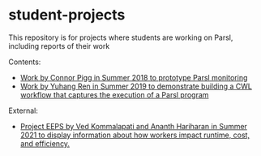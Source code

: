 # student-projects

This repository is for projects where students are working on Parsl, including reports of their work

Contents: 
* [Work by Connor Pigg in Summer 2018 to prototype Parsl monitoring](2018-summer-connor-monitoring)
* [Work by Yuhang Ren in Summer 2019 to demonstrate building a CWL workflow that captures the execution of a Parsl program](2019-summer-Parsl-to-CWL)

External:
* [Project EEPS by Ved Kommalapati and Ananth Hariharan in Summer 2021 to display information about how workers impact runtime, cost, and efficiency.](https://github.com/kommav/EEPS)
